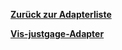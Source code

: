 [**Zurück zur Adapterliste**](/adapterref/adapterliste.md)

[**Vis-justgage-Adapter**](/adapterref/docs/iobroker.vis-justgage/de/README.md)